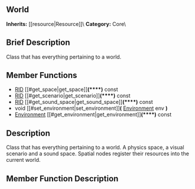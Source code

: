 ##  World  
**Inherits:** [[resource|Resource]]\\
**Category:** Core\\
##  Brief Description  
Class that has everything pertaining to a world.
##  Member Functions 
  * [RID](class_rid) [[#get_space|get_space]]**(****)** const
  * [RID](class_rid) [[#get_scenario|get_scenario]]**(****)** const
  * [RID](class_rid) [[#get_sound_space|get_sound_space]]**(****)** const
  * void [[#set_environment|set_environment]]**(** [Environment](class_environment) env **)**
  * [Environment](class_environment) [[#get_environment|get_environment]]**(****)** const
##  Description  
Class that has everything pertaining to a world. A physics space, a visual scenario and a sound space. Spatial nodes register their resources into the current world.
##  Member Function Description  
